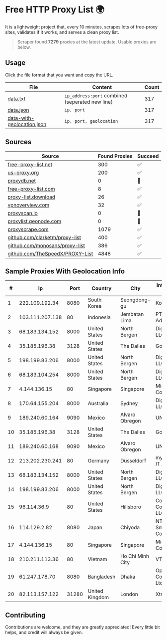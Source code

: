
# Free HTTP Proxy List 🌍

It is a lightweight project that, every 10 minutes, scrapes lots of free-proxy sites, validates if it works, and serves a clean proxy list.


> Scraper found **7279** proxies at the latest update. Usable proxies are below.

## Usage

Click the file format that you want and copy the URL.


|File|Content|Count|
|----|-------|-----|
|[data.txt](https://raw.githubusercontent.com/themiralay/Proxy-List-World/master/data.txt)|`ip_address:port` combined (seperated new line)|317|
|[data.json](https://raw.githubusercontent.com/themiralay/Proxy-List-World/master/data.json)|`ip, port`|317|
|[data-with-geolocation.json](https://raw.githubusercontent.com/themiralay/Proxy-List-World/master/data-with-geolocation.json)|`ip, port, geolocation`|317|

## Sources

|Source|Found Proxies|Succeed|
|------|-------------|-------|
|[free-proxy-list.net](https://free-proxy-list.net)|300|✅|
|[us-proxy.org](https://www.us-proxy.org)|200|✅|
|[proxydb.net](http://proxydb.net)|0|🚫|
|[free-proxy-list.com](https://free-proxy-list.com/?page=&port=&type%5B%5D=http&type%5B%5D=https&up_time=0&search=Search)|8|✅|
|[proxy-list.download](https://www.proxy-list.download/HTTP)|26|✅|
|[vpnoverview.com](https://vpnoverview.com/privacy/anonymous-browsing/free-proxy-servers)|32|✅|
|[proxyscan.io](https://www.proxyscan.io)|0|🚫|
|[proxylist.geonode.com](https://proxylist.geonode.com/api/proxy-list?limit=300&page=1&sort_by=lastChecked&sort_type=desc&protocols=http,https)|0|🚫|
|[proxyscrape.com](https://api.proxyscrape.com/v2/?request=displayproxies&protocol=http&timeout=10000&country=all&ssl=all&anonymity=all)|1079|✅|
|[github.com/clarketm/proxy-list](https://raw.githubusercontent.com/clarketm/proxy-list/master/proxy-list-raw.txt)|400|✅|
|[github.com/monosans/proxy-list](https://raw.githubusercontent.com/monosans/proxy-list/main/proxies/http.txt)|386|✅|
|[github.com/TheSpeedX/PROXY-List](https://raw.githubusercontent.com/TheSpeedX/PROXY-List/master/http.txt)|4848|✅|


## Sample Proxies With Geolocation Info

|#|Ip|Port|Country|City|Internet Service Provider|
|-|--|----|-------|----|-------------------------|
|1|222.109.192.34|8080|South Korea|Seongdong-gu|Korea Telecom|
|2|103.111.207.138|80|Indonesia|Jembatan Lima|PT Cyberindo Aditama|
|3|68.183.134.152|8000|United States|North Bergen|DigitalOcean, LLC|
|4|35.185.196.38|3128|United States|The Dalles|Google LLC|
|5|198.199.83.206|8000|United States|North Bergen|DigitalOcean, LLC|
|6|68.183.104.254|8000|United States|North Bergen|DigitalOcean, LLC|
|7|4.144.136.15|80|Singapore|Singapore|Microsoft Corporation|
|8|170.64.155.204|8000|Australia|Sydney|DigitalOcean, LLC|
|9|189.240.60.164|9090|Mexico|Alvaro Obregon|UNINET|
|10|35.185.196.38|3128|United States|The Dalles|Google LLC|
|11|189.240.60.168|9090|Mexico|Alvaro Obregon|UNINET|
|12|213.202.230.241|80|Germany|Düsseldorf|myLoc managed IT AG|
|13|68.183.134.152|8000|United States|North Bergen|DigitalOcean, LLC|
|14|198.199.83.206|8000|United States|North Bergen|DigitalOcean, LLC|
|15|96.114.36.9|80|United States|Hillsboro|Comcast Cable Communications, LLC|
|16|114.129.2.82|8080|Japan|Chiyoda|NTT SmartConnect Corporation|
|17|4.144.136.15|80|Singapore|Singapore|Microsoft Corporation|
|18|210.211.113.36|80|Vietnam|Ho Chi Minh City|VTDC|
|19|61.247.178.70|8080|Bangladesh|Dhaka|OptiMax Communication Ltd|
|20|82.113.157.122|31280|United Kingdom|London|Xtraordinary|



## Contributing

Contributions are welcome, and they are greatly appreciated! Every
little bit helps, and credit will always be given.

